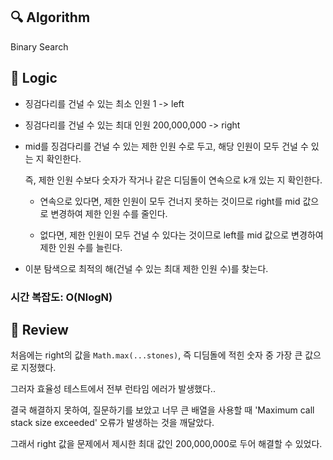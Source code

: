 ## :mag: Algorithm

Binary Search

## :round_pushpin: Logic

- 징검다리를 건널 수 있는 최소 인원 1 -> left

- 징검다리를 건널 수 있는 최대 인원 200,000,000 -> right

- mid를 징검다리를 건널 수 있는 제한 인원 수로 두고, 해당 인원이 모두 건널 수 있는 지 확인한다.

  즉, 제한 인원 수보다 숫자가 작거나 같은 디딤돌이 연속으로 k개 있는 지 확인한다.

  - 연속으로 있다면, 제한 인원이 모두 건너지 못하는 것이므로 right를 mid 값으로 변경하여 제한 인원 수를 줄인다.

  - 없다면, 제한 인원이 모두 건널 수 있다는 것이므로 left를 mid 값으로 변경하여 제한 인원 수를 늘린다.

- 이분 탐색으로 최적의 해(건널 수 있는 최대 제한 인원 수)를 찾는다.

### 시간 복잡도: O(NlogN)

## :memo: Review

처음에는 right의 값을 `Math.max(...stones)`, 즉 디딤돌에 적힌 숫자 중 가장 큰 값으로 지정했다.

그러자 효율성 테스트에서 전부 런타임 에러가 발생했다..

결국 해결하지 못하여, 질문하기를 보았고 너무 큰 배열을 사용할 때 'Maximum call stack size exceeded' 오류가 발생하는 것을 깨달았다.

그래서 right 값을 문제에서 제시한 최대 값인 200,000,000로 두어 해결할 수 있었다.